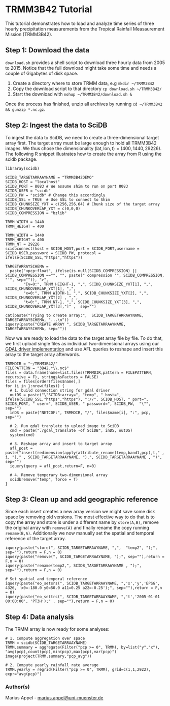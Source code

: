 # TRMM3B42 Tutorial
This tutorial demonstrates how to load and analyze time series of 
three hourly precipitation measurements from the Tropical Rainfall Measaurement Mission (TRMM3B42).

## Step 1: Download the data
`download.sh` provides a shell script to download three hourly data from 2005 to 2015. Notice that the full download might take some time and needs a couple of Gigabytes of disk space.

1. Create a directory where to store TRMM data, e.g `mkdir ~/TRMM3B42`
2. Copy the download script to that directory `cp download.sh ~/TRMM3B42/`
3. Start the download with `nohup ~/TRMM3B42/download.sh &`

Once the process has finished, unzip all archives by running `cd ~/TRMM3B42 && gunzip *.nc.gz`.


## Step 2: Ingest the data to SciDB

To ingest the data to SciDB, we need to create a three-dimensional target array first. The target array must be large enough to hold all TRMM3B42 images.
We thus chose the dimensionality $(\textrm{lat},\textrm{lon}, \textrm{t}) = (400,1440,29226)$.
The following R snippet illustrates how to create the array from R using the scidb package.

```
libraray(scidb)

SCIDB_TARGETARRAAYNAME = "TRMM3B42DEMO"
SCIDB_HOST = "localhost"
SCIDB_PORT = 8083 # We assume shim to run on port 8083
SCIDB_USER = "scidb"
SCIDB_PW = "scidb" # Change this accordingly
SCIDB_SSL = TRUE  # Use SSL to connect to Shim
SCIDB_CHUNKSIZE_YXT = c(256,256,64) # Chunk size of the target array
SCIDB_CHUNKOVERLAP_YXT = c(0,0,0)
SCIDB_COMPRESSION = "bzlib"

TRMM_WIDTH = 1440
TRMM_HEIGHT = 400

TRMM_WIDTH = 1440
TRMM_HEIGHT = 400
TRMM_NT = 29226
scidbconnect(host = SCIDB_HOST,port = SCIDB_PORT,username = SCIDB_USER,password = SCIDB_PW, protocol = ifelse(SCIDB_SSL,"https","https"))

TARGETARRAYSCHEMA = 
  paste("<pcp:float", ifelse(is.null(SCIDB_COMPRESSION) || SCIDB_COMPRESSION =="", "", paste(" compression '", SCIDB_COMPRESSION, "'", sep="")), ">", 
        "[y=0:", TRMM_HEIGHT-1, ",", SCIDB_CHUNKSIZE_YXT[1], ",",  SCIDB_CHUNKOVERLAP_YXT[1], ",", 
        "x=0:", TRMM_WIDTH-1, ",", SCIDB_CHUNKSIZE_YXT[2], ",",  SCIDB_CHUNKOVERLAP_YXT[2] , ",", 
        "t=0:", TRMM_NT-1, ",", SCIDB_CHUNKSIZE_YXT[3], ",",  SCIDB_CHUNKOVERLAP_YXT[3],"]" ,  sep="")
		
cat(paste("Trying to create array:",  SCIDB_TARGETARRAAYNAME,  TARGETARRAYSCHEMA, "...\n"))
iquery(paste("CREATE ARRAY ", SCIDB_TARGETARRAAYNAME,  TARGETARRAYSCHEMA, sep=""))
```

Now we are ready to load the data to the target array file by file. To do that, we first upload single files as individual two-dimensional arrays using our [GDAL driver implementation](https://github.com/mappl/scidb4gdal) and use AFL queries to reshape and insert this array to the target array afterwards.


```
TRMMDIR = "~/TRMM3B42/"
FILEPATTERN = "3B42.*\\.nc$"
files = data.frame(name=list.files(TRMMDIR,pattern = FILEPATTERN, recursive = F), stringsAsFactors = FALSE)
files = files[order(files$name),]
for (i in 1:nrow(files)) {
  # 1. build connection string for gdal driver
  outDS = paste("\"SCIDB:array=", "temp", " host=", ifelse(SCIDB_SSL,"https","https"), "://", SCIDB_HOST, " port=", SCIDB_PORT, " user=", SCIDB_USER, " password=", SCIDB_PW,  "\"", sep="")
  inDS = paste("NETCDF:", TRMMDIR, "/", files$name[i], ":", pcp,  sep="")
  
  # 2. Run gdal_translate to upload image to SciDB
  cmd = paste("./gdal_translate -of SciDB", inDS, outDS)
  system(cmd)
  
  # 3. Reshape array and insert to target array
  afl_post = paste("insert(redimension(apply(attribute_rename(temp,band1,pcp),t," , i, ")," , SCIDB_TARGETARRAAYNAME, "),", SCIDB_TARGETARRAAYNAME , ")", sep="")
  iquery(query = afl_post,return=F, n=0)
  
  # 4. Remove temporary two-dimensional array
  scidbremove("temp", force = T)
}
```


## Step 3: Clean up and add geographic reference
Since each insert creates a new array version we might save some disk space by removing old versions. The most effective way to do that is
to copy the array and store is under a different name by `store(A,B)`, remove the original array with `remove(A)` and finally rename the copy running `rename(B,A)`.
Additionally we now manually set the spatial and temporal reference of the target array.

```
iquery(paste("store(", SCIDB_TARGETARRAAYNAME, ",",  "temp2", ");", sep=""),return = F,n = 0)
iquery(paste("remove(", SCIDB_TARGETARRAAYNAME, ");", sep=""),return = F,n = 0)
iquery(paste("rename(temp2,", SCIDB_TARGETARRAAYNAME , ");", sep=""),return = F,n = 0)

# Set spatial and temporal reference
iquery(paste("eo_setsrs(", SCIDB_TARGETARRAAYNAME, ",'x','y','EPSG', 4326, 'x0=-180.0 y0=50.0 a11=0.25 a22=-0.25');", sep=""),return = F,n = 0)
iquery(paste("eo_settrs(", SCIDB_TARGETARRAAYNAME, ",'t','2005-01-01 00:00:00', 'PT3H');" , sep=""),return = F,n = 0)
```


## Step 4: Data analysis
The TRMM array is now ready for some analyses:

```
# 1. Compute aggregation over space
TRMM = scidb(SCIDB_TARGETARRAAYNAME)
TRMM.summary = aggregate(Filter("pcp >= 0", TRMM), by=list("y","x"), "avg(pcp),count(pcp),min(pcp),max(pcp),var(pcp)")
image(project(TRMM.summary,"pcp_avg"))

# 2. Compute yearly rainfall rate average
TRMM.yearly = regrid(Filter("pcp >= 0", TRMM), grid=c(1,1,2922), expr="avg(pcp)")
```

### Author(s)
Marius Appel - marius.appel@uni-muenster.de

